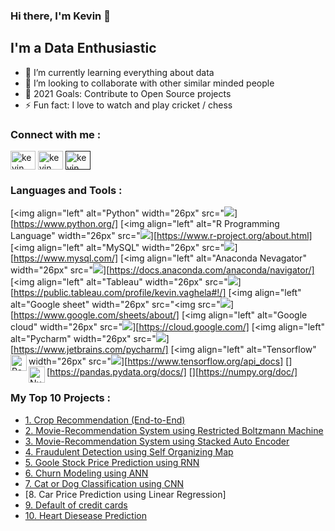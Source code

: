 ### Hi there, I'm Kevin 👋

## I'm a Data Enthusiastic

- 🌱 I’m currently learning everything about data
- 👯 I’m looking to collaborate with other similar minded people
- 🥅 2021 Goals: Contribute to Open Source projects
- ⚡ Fun fact: I love to watch and play cricket / chess


<h3 align="left">Connect with me :</h3>
<p align="left">
<a href="https://www.linkedin.com/in/kevinvaghela/" target="blank"><img align="center" src="https://www.vectorlogo.zone/logos/linkedin/linkedin-tile.svg" alt="kevin" height="30" width="40" /></a>
<a href="https://https://www.kaggle.com/kevinwaghela" target="blank"><img align="center" src="https://cdn4.iconfinder.com/data/icons/logos-and-brands/512/189_Kaggle_logo_logos-512.png" alt="kevin" height="30" width="40" /></a>
<a href=""mailto:kbtechnical@gmail.com" target="blank"><img align="center" src="https://www.vectorlogo.zone/logos/gmail/gmail-icon.svg" alt="kevin" height="30" width="40"/></a></p>

### Languages and Tools :

[<img align="left" alt="Python" width="26px" src="<img src="https://img.icons8.com/dusk/64/000000/python.png" />][https://www.python.org/]
[<img align="left" alt="R Programming Language" width="26px" src="<img src="https://img.icons8.com/bubbles/50/000000/r--v2.png" />][https://www.r-project.org/about.html]
[<img align="left" alt="MySQL" width="26px" src="<img src="https://img.icons8.com/fluent/48/000000/mysql-logo.png" />][https://www.mysql.com/]
[<img align="left" alt="Anaconda Nevagator" width="26px" src="<img src="https://img.icons8.com/dusk/64/000000/anaconda.png" />][https://docs.anaconda.com/anaconda/navigator/]
[<img align="left" alt="Tableau" width="26px" src="<img src="https://img.icons8.com/color/50/000000/tableau-software.png" />][https://public.tableau.com/profile/kevin.vaghela#!/]
[<img align="left" alt="Google sheet" width="26px" src="<img src="<img src="https://img.icons8.com/doodle/64/000000/google-sheets.png" />][https://www.google.com/sheets/about/]
[<img align="left" alt="Google cloud" width="26px" src="<img src="https://img.icons8.com/fluent/48/000000/google-cloud.png" />][https://cloud.google.com/]
[<img align="left" alt="Pycharm" width="26px" src="<img src="https://img.icons8.com/color/48/000000/pycharm.png" />][https://www.jetbrains.com/pycharm/]
[<img align="left" alt="Tensorflow" width="26px" src="<img src="https://img.icons8.com/color/48/000000/tensorflow.png" />][https://www.tensorflow.org/api_docs]
[<img align="left" alt="Pandas" width="26px" src="https://github.com/valohai/ml-logos/blob/master/pandas.svg" />][https://pandas.pydata.org/docs/]
[<img align="left" alt="Numpy" width="26px" src="https://github.com/valohai/ml-logos/blob/master/numpy-simple.svg" />][https://numpy.org/doc/]

### My Top 10 Projects :

- [1. Crop Recommendation (End-to-End)](https://github.com/kevinvaghela/crop-predictor)
- [2. Movie-Recommendation System using Restricted Boltzmann Machine](https://github.com/kevinvaghela/Dl-projects/tree/main/Recommendation%20System/Boltzmann%20Machine)
- [3. Movie-Recommendation System using Stacked Auto Encoder](https://github.com/kevinvaghela/Dl-projects/tree/main/Recommendation%20System/Stacked%20Auto%20Encoder)
- [4. Fraudulent Detection using Self Organizing Map](https://github.com/kevinvaghela/Dl-projects/tree/main/self%20organizing%20map%20(SOM)/Fraudulent%20detection)
- [5. Goole Stock Price Prediction using RNN](https://github.com/kevinvaghela/Dl-projects/tree/main/rnn/Google%20Stock%20Price%20Prediction)
- [6. Churn Modeling using ANN](https://github.com/kevinvaghela/Dl-projects/tree/main/ann/churn%20modeling)
- [7. Cat or Dog Classification using CNN](https://github.com/kevinvaghela/Dl-projects/tree/main/cnn/Cat%20or%20Dog%20Claasification)
- [8. Car Price Prediction using Linear Regression]
- [9. Default of credit cards](https://github.com/kevinvaghela/ml-projects/tree/main/default%20of%20credit%20cards)
- [10. Heart Diesease Prediction](https://github.com/kevinvaghela/ml-projects/tree/main/heart%20disease)

